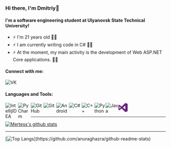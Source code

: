 ### Hi there, I'm Dmitriy👋

#### I'm a software engineering student at Ulyanovsk State Technical University!
+ ⚡ I'm 21 years old 🐱‍👓
+ ⚡ I am currently writing code in C# 🐱‍👤
+ ⚡ At the moment, my main activity is the development of Web ASP.NET Core applications. 🤷‍♂️

#### Connect with me:

[<img align="left" alt="VK" width="40px" src="https://avatanplus.com/files/resources/original/5ded53183a22616ee70c96ae.png" />][VK]
<br />

#### Languages and Tools:

<img align="CENTER" alt="Visual Studio 2019" width="30px" src="https://raw.githubusercontent.com/devicons/devicon/0d6c64dbbf311879f7d563bfc3ccf559f9ed111c/icons/visualstudio/visualstudio-plain.svg"/> <img align="left" alt="IntellijIDEA" width="40px" src="https://avatars.mds.yandex.net/get-zen_doc/96506/pub_5b03e3583dceb7c9dbe17499_5b03e61e7425f529296bdc22/scale_1200"/> <img align="left" alt="PyCharm" width="40px" src="https://market-po.ru/images/products/381-bc180cbf934b0550b214d51ae2d791cb.png" /> <img align="left" alt="GitHub" width="40px" src="https://pngimg.com/uploads/github/github_PNG40.png"/> <img align="left" alt="Git" width="40px" src="http://orion42.net/wp-content/uploads/2019/05/git-logo.png" /> <img align="left" alt="Android" width="40px" src="https://www.kindpng.com/picc/m/25-255595_icon-android-studio-logo-hd-png-download.png" /> <img align="left" alt="C#" width="40px" src="https://digitalskynet.ru/Content/Images/Tools/c-sharp.png" /> <img align="left" alt="C++" width="40px" src="https://www.clipartmax.com/png/full/200-2002716_software-development-clipart-practical-c-logo.png"/> <img align="left" alt="Python" width="35px" src="https://uchebnik.mos.ru/system_2/game_apps/icons/000/171/037/original/py-logo.png"/><img align="left" alt="Java" width="40px" src="https://img.compbs.com/img/fix/436/how-do-i-fix-javascript.png"/>

---

[![Mertess's github stats](https://github-readme-stats.vercel.app/api?username=mertess&show_icons=true)](https://github.com/anuraghazra/github-readme-stats)

---
[![Top Langs](https://github-readme-stats.vercel.app/api/top-langs/?username=mertess&layout=compact&card_width="100")](https://github.com/anuraghazra/github-readme-stats)

[VK]: https://vk.com/mertess
